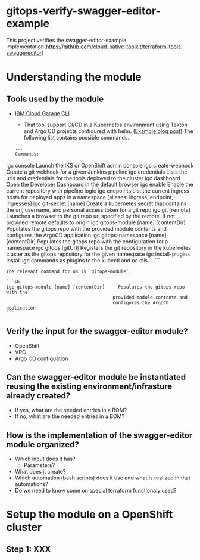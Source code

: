 # gitops-verify-swagger-editor-example
This project verifies the swagger-editor-example implementation(https://github.com/cloud-native-toolkit/terraform-tools-swaggereditor)

# Understanding the module

## Tools used by the module

  * [IBM Cloud Garage CLI](https://github.com/cloud-native-toolkit/ibm-garage-cloud-cli)
    * That tool support CI/CD in a Kubernetes environment using Tekton and Argo CD projects configured with helm. ([Example blog post](https://suedbroecker.net/2021/03/24/start-with-cicd-using-the-cloud-native-toolkit/)) The following list contains possible commands.

    ```sh
    ...
    Commands:
  igc console                               Launch the IKS or OpenShift admin
                                            console
  igc create-webhook                        Create a git webhook for a given
                                            Jenkins pipeline
  igc credentials                           Lists the urls and credentials for
                                            the tools deployed to the cluster
  igc dashboard                             Open the Developer Dashboard in the
                                            default browser
  igc enable                                Enable the current repository with
                                            pipeline logic
  igc endpoints                             List the current ingress hosts for
                                            deployed apps in a namespace
                                         [aliases: ingress, endpoint, ingresses]
  igc git-secret [name]                     Create a kubernetes secret that
                                            contains the url, username, and
                                            personal access token for a git repo
  igc git [remote]                          Launches a browser to the git repo
                                            url specified by the remote. If not
                                            provided remote defaults to origin
  igc gitops-module [name] [contentDir]     Populates the gitops repo with the
                                            provided module contents and
                                            configures the ArgoCD application
  igc gitops-namespace [name] [contentDir]  Populates the gitops repo with the
                                            configuration for a namespace
  igc gitops [gitUrl]                       Registers the git repository in the
                                            kubernetes cluster as the gitops
                                            repository for the given namespace
  igc install-plugins                       Install igc commands as plugins to
                                            the kubectl and oc clis
    ...
    ```

    The relevant command for us is `gitops-module`:
    
    ```sh
    igc gitops-module [name] [contentDir]     Populates the gitops repo with the
                                            provided module contents and
                                            configures the ArgoCD application
    ```

## Verify the input for the swagger-editor module?

  * OpenShift
  * VPC
  * Argo CD configuation

## Can the swagger-editor module be instantiated reusing the existing environment/infrasture already created?

  * If yes, what are the needed entries in a BOM?
  * If no, what are the needed entries in a BOM?

## How is the implementation of the swagger-editor module organized?

  * Which input does it has?
    * Parameters?
  * What does it create?
  * Which automation (bash scripts) does it use and what is realized in that automations?
  * Do we need to know some on special terraform functionaly used?



# Setup the module on a OpenShift cluster

## Step 1: XXX